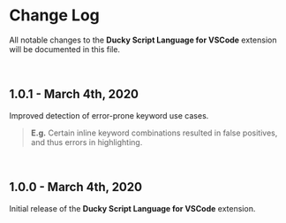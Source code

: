 # Change Log

All notable changes to the **Ducky Script Language for VSCode** extension will be documented in this file.

<br>

## 1.0.1 - March 4th, 2020

Improved detection of error-prone keyword use cases.

> **E.g.** Certain inline keyword combinations resulted in false positives, and thus errors in highlighting.

<br>

## 1.0.0 - March 4th, 2020

Initial release of the **Ducky Script Language for VSCode** extension.
